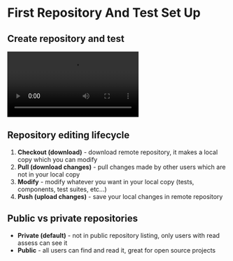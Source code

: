 # First Repository And Test Set Up

## Create repository and test

![VIDEO-AUTOPLAY-337-367](/documentation/videos/first-repo-test.mp4)

## Repository editing lifecycle
 1. **Checkout (download)** - download remote repository, it makes a local copy which you can modify
 2. **Pull (download changes)** - pull changes made by other users which are not in your local copy
 3. **Modify** - modify whatever you want in your local copy (tests, components, test suites, etc...)
 4. **Push (upload changes)** - save your local changes in remote repository

## Public vs private repositories
 - **Private (default)** - not in public repository listing, only users with read assess can see it
 - **Public** - all users can find and read it, great for open source projects
